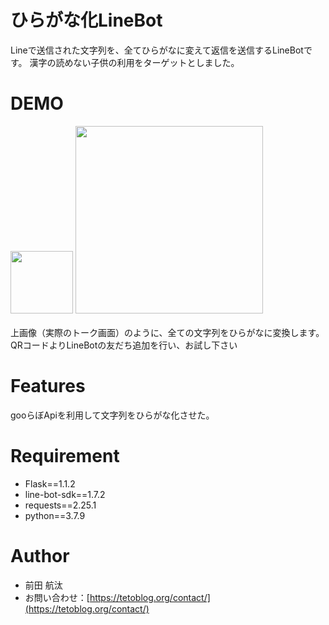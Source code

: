 # ひらがな化LineBot
Lineで送信された文字列を、全てひらがなに変えて返信を送信するLineBotです。
漢字の読めない子供の利用をターゲットとしました。
 
# DEMO 
<img src="https://user-images.githubusercontent.com/82198916/140614731-9cd2eade-7787-414a-83bf-0afc244f33b3.png" width=100px> <img src="https://user-images.githubusercontent.com/82198916/140614624-392df4c0-7cd6-4be0-830e-81f9d9be8f44.jpg" width=300px>
<br><br>
上画像（実際のトーク画面）のように、全ての文字列をひらがなに変換します。
<br>
QRコードよりLineBotの友だち追加を行い、お試し下さい



# Features
gooらぼApiを利用して文字列をひらがな化させた。

# Requirement
* Flask==1.1.2
* line-bot-sdk==1.7.2
* requests==2.25.1
* python==3.7.9

# Author
* 前田 航汰
* お問い合わせ：[https://tetoblog.org/contact/](https://tetoblog.org/contact/)
